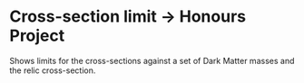 # Cross-section limit -> Honours Project
Shows limits for the cross-sections against a set of Dark Matter masses and the relic cross-section.

